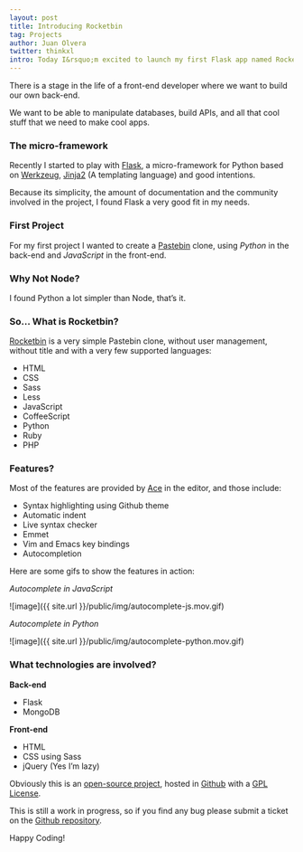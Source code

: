 ```yaml
---
layout: post
title: Introducing Rocketbin
tag: Projects 
author: Juan Olvera
twitter: thinkxl
intro: Today I&rsquo;m excited to launch my first Flask app named Rocketbin.
---
```


There is a stage in the life of a front-end developer where we want to build our own back-end. 

We want to be able to manipulate databases, build APIs, and all that cool stuff that we need to make cool apps.

### The micro-framework

Recently I started to play with [Flask](http://flask.pocoo.org/), a micro-framework for Python based on [Werkzeug](http://werkzeug.pocoo.org/), [Jinja2](http://jinja.pocoo.org/docs/dev/) (A templating language) and good intentions. 

Because its simplicity, the amount of documentation and the community involved in the project, I found Flask a very good fit in my needs.

### First Project

For my first project I wanted to create a [Pastebin](http://pastebin.com) clone, using *Python* in the back-end and *JavaScript* in the front-end.

### Why Not Node?

I found Python a lot simpler than Node, that&rsquo;s it.

### So... What is Rocketbin?

[Rocketbin](http://rocketb.in) is a very simple Pastebin clone, without user management, without title and with a very few supported languages:

- HTML
- CSS
- Sass
- Less
- JavaScript
- CoffeeScript
- Python
- Ruby
- PHP

### Features?

Most of the features are provided by [Ace](http://ace.c9.io/) in the editor, and those include:

- Syntax highlighting using Github theme
- Automatic indent
- Live syntax checker
- Emmet
- Vim and Emacs key bindings
- Autocompletion

Here are some gifs to show the features in action:

*Autocomplete in JavaScript*

![image]({{ site.url }}/public/img/autocomplete-js.mov.gif)

*Autocomplete in Python*

![image]({{ site.url }}/public/img/autocomplete-python.mov.gif)

### What technologies are involved?

**Back-end**

- Flask
- MongoDB

**Front-end**

- <abbr>HTML</abbr>
- <abbr>CSS</abbr> using Sass
- jQuery (Yes I&rsquo;m lazy)

Obviously this is an [open-source project](https://github.com/thinkxl/rocketbin), hosted in [Github](http://github.com) with a [GPL License](https://github.com/thinkxl/rocketbin/blob/master/LICENSE).

This is still a work in progress, so if you find any bug please submit a ticket on the [Github repository](https://github.com/thinkxl/rocketbin/issues).

Happy Coding!
